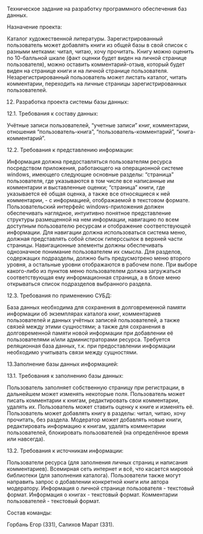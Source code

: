 Техническое задание на разработку программного обеспечения баз данных.

Назначение проекта:

Каталог художественной литературы. Зарегистрированный пользователь может добавлять книги из общей базы в свой список с разными метками: читал, читаю, хочу прочитать. Книгу можно оценить по 10-балльной шкале (факт оценки будет виден на личной странице пользователя), можно оставить комментарий-отзыв, который будет виден на странице книги и на личной странице пользователя. Незарегистрированный пользователь может листать каталог, читать комментарии, переходить на личные страницы зарегистрированных пользователей.

12. Разработка проекта системы базы данных:

12.1. Требования к составу данных:

Учётные записи пользователей, “учетные записи” книг, комментарии, отношения “пользователь-книга”, “пользователь-комментарий”, “книга-комментарий”.

12.2. Требования к представлению информации:

Информация должна предоставляться пользователям ресурса посредством приложения, работающего на операционной системе windows, имеющего следующие основные разделы: “страница” пользователя, где указываются в том числе все написанные им комментарии и выставленные оценки; “страница” книги, где указывается её общая оценка, а также все относящиеся к ней комментарии, - с информацией, отображаемой в текстовом формате. Пользовательский интерфейс windows-приложения должен обеспечивать наглядное, интуитивно понятное представление структуры размещенной на нем информации,  навигацию по всем доступным пользователю ресурсам и отображение соответствующей информации. Для навигации должна использоваться система меню, должная представлять собой список гиперссылок в верхней части страницы. Навигационные элементы должны обеспечивать однозначное понимание пользователем их смысла. Для разделов, содержащих подразделы, должно быть предусмотрено меню второго уровня, а остальные уровни отображаются в рабочем поле. При выборе какого-либо из пунктов меню пользователем должна загружаться соответствующая ему информационная страница, а в блоке меню открываться список подразделов выбранного раздела.

12.3. Требования по применению СУБД:

База данных необходима для сохранения в долговременной памяти информации об экземплярах каталога книг, комментариев пользователей и данных учётных записей пользователей, а также связей между этими сущностями; а также для сохранения в долговременной памяти новой информации при добавлении её пользователями и/или администраторами ресурса. Требуется реляционная база данных, т.к. при предоставлении информации необходимо учитывать связи между сущностями.

13.Заполнение базы данных информацией:

13.1. Требования к заполнению базы данных:

Пользователь заполняет собственную страницу при регистрации, в дальнейшем может изменять некоторые поля. Пользователь может писать комментарии к книгам, редактировать свои комментарии, удалять их. Пользователь может ставить оценку к книге и изменять её. Пользователь может добавлять книгу в разделы: читал, читаю, хочу прочитать, без раздела. Модератор может добавлять новые книги, редактировать информацию к книгам, удалять комментарии пользователей, блокировать пользователей (на определённое время или навсегда).

13.2. Требования к источникам информации:

Пользователи ресурса (для заполнения личных страниц и написания комментариев). Всемирная сеть интернет и всё, что касается мировой библиотеки (для заполнения каталога). Пользователи также могут направить запрос о добавлении конкретной книги или автора модератору. Информация о личной странице пользователя - текстовый формат. Информация о книгах - текстовый формат. Комментарии пользователей - текстовый формат.


Состав команды:

Горбань Егор (331), Салихов Марат (331).
